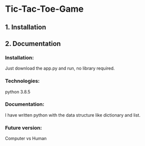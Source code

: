 # Tic-Tac-Toe-Game
## 1. Installation
## 2. Documentation

### Installation:
Just download the app.py and run, no library required.

### Technologies:
python 3.8.5

### Documentation:
I have written python with the data structure like dictionary and list.

### Future version:
Computer vs Human
